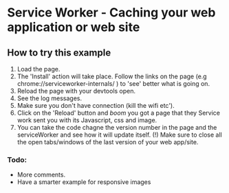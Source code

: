 # Service Worker - Caching your web application or web site

## How to try this example

1. Load the page.
2. The 'Install' action will take place. Follow the links on the page (e.g chrome://serviceworker-internals/ ) to 'see' better what is going on.
3. Reload the page with your devtools open.
4. See the log messages.
5. Make sure you don't have connection (kill the wifi etc').
6. Click on the 'Reload' button and *boom* you got a page that they Service work sent you with its Javascript, css and image.
7. You can take the code chagne the version number in the page and the serviceWorker and see how it will update itself. (!) Make sure to close all the open tabs/windows of the last version of your web app/site.


### Todo:
* More comments.
* Have a smarter example for responsive images

